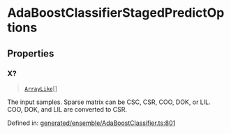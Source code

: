 # AdaBoostClassifierStagedPredictOptions

## Properties

### X?

> [`ArrayLike`](../types/ArrayLike.md)[]

The input samples. Sparse matrix can be CSC, CSR, COO, DOK, or LIL. COO, DOK, and LIL are converted to CSR.

Defined in:  [generated/ensemble/AdaBoostClassifier.ts:801](https://github.com/transitive-bullshit/scikit-learn-ts/blob/122b3c0/packages/sklearn/src/generated/ensemble/AdaBoostClassifier.ts#L801)
